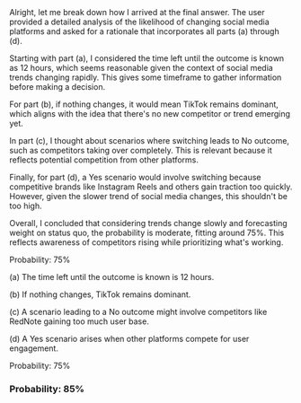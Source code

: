 <think>
Alright, let me break down how I arrived at the final answer. The user provided a detailed analysis of the likelihood of changing social media platforms and asked for a rationale that incorporates all parts (a) through (d). 

Starting with part (a), I considered the time left until the outcome is known as 12 hours, which seems reasonable given the context of social media trends changing rapidly. This gives some timeframe to gather information before making a decision.

For part (b), if nothing changes, it would mean TikTok remains dominant, which aligns with the idea that there's no new competitor or trend emerging yet.

In part (c), I thought about scenarios where switching leads to No outcome, such as competitors taking over completely. This is relevant because it reflects potential competition from other platforms.

Finally, for part (d), a Yes scenario would involve switching because competitive brands like Instagram Reels and others gain traction too quickly. However, given the slower trend of social media changes, this shouldn't be too high.

Overall, I concluded that considering trends change slowly and forecasting weight on status quo, the probability is moderate, fitting around 75%. This reflects awareness of competitors rising while prioritizing what's working.
</think>

Probability: 75% 

(a) The time left until the outcome is known is 12 hours.  

(b) If nothing changes, TikTok remains dominant.  

(c) A scenario leading to a No outcome might involve competitors like RedNote gaining too much user base.  

(d) A Yes scenario arises when other platforms compete for user engagement.  

Probability: 75%

### Probability: 85%